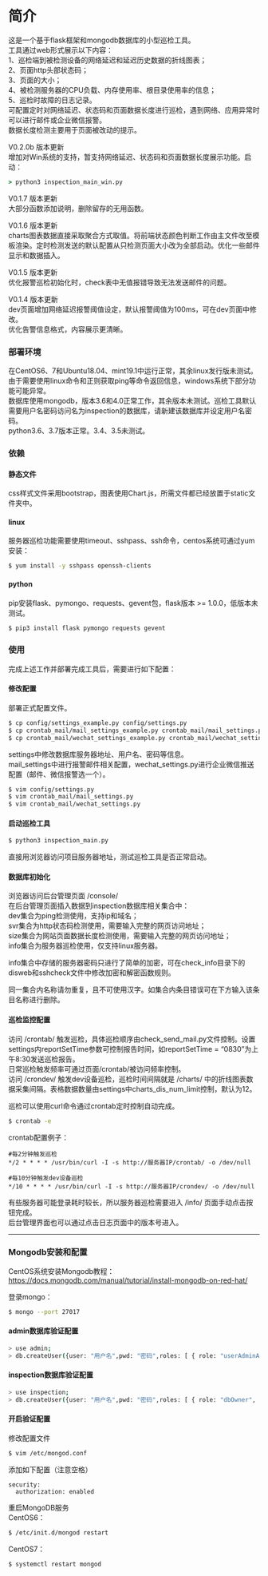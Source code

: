 简介  
====
这是一个基于flask框架和mongodb数据库的小型巡检工具。  
工具通过web形式展示以下内容：  
1、巡检端到被检测设备的网络延迟和延迟历史数据的折线图表；  
2、页面http头部状态码；  
3、页面的大小；  
4、被检测服务器的CPU负载、内存使用率、根目录使用率的信息；  
5、巡检时故障的日志记录。  
可配置定时对网络延迟、状态码和页面数据长度进行巡检，遇到网络、应用异常时可以进行邮件或企业微信报警。  
数据长度检测主要用于页面被改动的提示。  

V0.2.0b 版本更新  
增加对Win系统的支持，暂支持网络延迟、状态码和页面数据长度展示功能。启动：  
```cmd
> python3 inspection_main_win.py
```

V0.1.7 版本更新  
大部分函数添加说明，删除留存的无用函数。

V0.1.6 版本更新  
charts图表数据直接采取聚合方式取值。将前端状态颜色判断工作由主文件改至模板渲染。定时检测发送的默认配置从只检测页面大小改为全部启动。优化一些邮件显示和数据插入。

V0.1.5 版本更新  
优化报警巡检初始化时，check表中无值报错导致无法发送邮件的问题。  
  
V0.1.4 版本更新  
dev页面增加网络延迟报警阈值设定，默认报警阈值为100ms，可在dev页面中修改。  
优化告警信息格式，内容展示更清晰。
### 部署环境  
在CentOS6、7和Ubuntu18.04、mint19.1中运行正常，其余linux发行版未测试。由于需要使用linux命令和正则获取ping等命令返回信息，windows系统下部分功能可能异常。  
数据库使用mongodb，版本3.6和4.0正常工作，其余版本未测试。巡检工具默认需要用户名密码访问名为inspection的数据库，请新建该数据库并设定用户名密码。  
python3.6、3.7版本正常。3.4、3.5未测试。  
  
### 依赖  
#### 静态文件  
css样式文件采用bootstrap，图表使用Chart.js，所需文件都已经放置于static文件夹中。  
  
#### linux  
服务器巡检功能需要使用timeout、sshpass、ssh命令，centos系统可通过yum安装：  
```sh
$ yum install -y sshpass openssh-clients
```
#### python  
pip安装flask、pymongo、requests、gevent包，flask版本 >= 1.0.0，低版本未测试。  
```sh
$ pip3 install flask pymongo requests gevent
```
  
### 使用
完成上述工作并部署完成工具后，需要进行如下配置：  
#### 修改配置
部署正式配置文件。  
```sh
$ cp config/settings_example.py config/settings.py
$ cp crontab_mail/mail_settings_example.py crontab_mail/mail_settings.py
$ cp crontab_mail/wechat_settings_example.py crontab_mail/wechat_settings.py
```
settings中修改数据库服务器地址、用户名、密码等信息。  
mail_settings中进行报警邮件相关配置，wechat_settings.py进行企业微信推送配置（邮件、微信报警选一个）。  
```sh
$ vim config/settings.py
$ vim crontab_mail/mail_settings.py
$ vim crontab_mail/wechat_settings.py
```
  
#### 启动巡检工具
```sh
$ python3 inspection_main.py
```
直接用浏览器访问项目服务器地址，测试巡检工具是否正常启动。
#### 数据库初始化
浏览器访问后台管理页面 /console/  
在后台管理页面插入数据到inspection数据库相关集合中：  
dev集合为ping检测使用，支持ip和域名；  
svr集合为http状态码检测使用，需要输入完整的网页访问地址；  
size集合为网站页面数据长度检测使用，需要输入完整的网页访问地址；  
info集合为服务器巡检使用，仅支持linux服务器。  
  
info集合中存储的服务器密码只进行了简单的加密，可在check_info目录下的disweb和sshcheck文件中修改加密和解密函数规则。  

同一集合内名称请勿重复，且不可使用汉字。如集合内条目错误可在下方输入该条目名称进行删除。  
  
#### 巡检监控配置
访问 /crontab/ 触发巡检，具体巡检顺序由check_send_mail.py文件控制。设置settings内reportSetTime参数可控制报告时间，如reportSetTime = “0830”为上午8:30发送巡检报告。  
日常巡检触发频率可通过页面/crontab/被访问频率控制。  
访问 /crondev/ 触发dev设备巡检，巡检时间间隔就是 /charts/ 中的折线图表数据采集间隔。表格数据数量由settings中charts_dis_num_limit控制，默认为12。  
  
巡检可以使用curl命令通过crontab定时控制自动完成。  
```sh
$ crontab -e
```
crontab配置例子：  
```
#每2分钟触发巡检
*/2 * * * * /usr/bin/curl -I -s http://服务器IP/crontab/ -o /dev/null

#每10分钟触发dev设备巡检
*/10 * * * * /usr/bin/curl -I -s http://服务器IP/crondev/ -o /dev/null
```

有些服务器可能登录耗时较长，所以服务器巡检需要进入 /info/ 页面手动点击按钮完成。  
后台管理界面也可以通过点击日志页面中的版本号进入。  

----------------------------------------------------------------------------
### Mongodb安装和配置
CentOS系统安装Mongodb教程：
https://docs.mongodb.com/manual/tutorial/install-mongodb-on-red-hat/  

登录mongo：  
```sh
$ mongo --port 27017 
```

#### admin数据库验证配置
```sh
> use admin; 
> db.createUser({user: "用户名",pwd: "密码",roles: [ { role: "userAdminAnyDatabase", db: "admin" } ]}); 
```

#### inspection数据库验证配置
```sh
> use inspection; 
> db.createUser({user: "用户名",pwd: "密码",roles: [ { role: "dbOwner", db: "inspection" } ]}); 
```

#### 开启验证配置
修改配置文件  
```sh
$ vim /etc/mongod.conf 
```
添加如下配置（注意空格）  
```
security: 
  authorization: enabled 
```

重启MongoDB服务  
CentOS6：  
```sh
$ /etc/init.d/mongod restart 
```
CentOS7：  
```sh
$ systemctl restart mongod 
```

